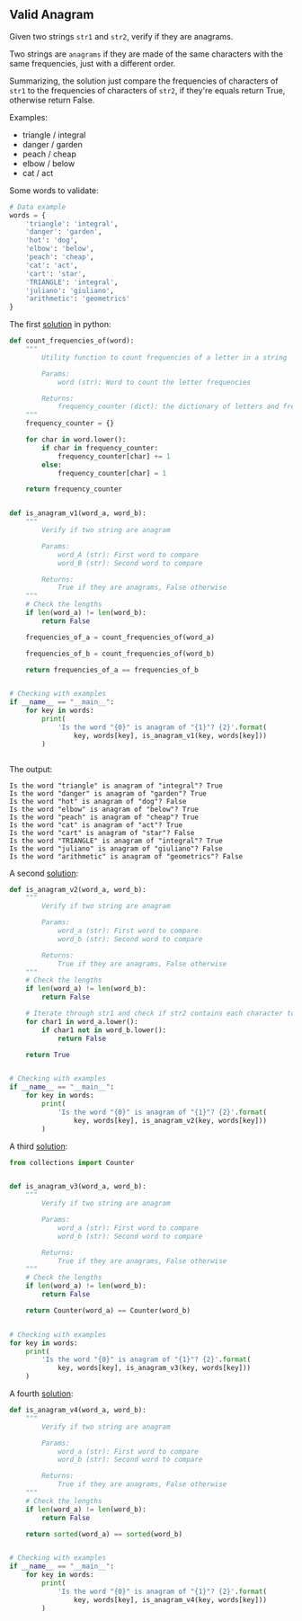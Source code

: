 ## Valid Anagram

Given two strings ``str1`` and ``str2``, verify if they are anagrams.

Two strings are ``anagrams`` if they are made of the same characters with the same frequencies, just with a different order.

Summarizing, the solution just compare the frequencies of characters of ``str1`` to the frequencies of characters of ``str2``, if they're equals return True, otherwise return False.

Examples:

- triangle / integral
- danger / garden
- peach / cheap
- elbow / below
- cat / act

Some words to validate:

```python
# Data example
words = {
    'triangle': 'integral',
    'danger': 'garden',
    'hot': 'dog',
    'elbow': 'below',
    'peach': 'cheap',
    'cat': 'act',
    'cart': 'star',
    'TRIANGLE': 'integral',
    'juliano': 'giuliano',
    'arithmetic': 'geometrics'
}
```

The first [solution](valid_anagram_v1.py) in python:

```python
def count_frequencies_of(word):
    """
        Utility function to count frequencies of a letter in a string

        Params:
            word (str): Word to count the letter frequencies

        Returns:
            frequency_counter (dict): the dictionary of letters and frequencies
    """
    frequency_counter = {}

    for char in word.lower():
        if char in frequency_counter:
            frequency_counter[char] += 1
        else:
            frequency_counter[char] = 1

    return frequency_counter


def is_anagram_v1(word_a, word_b):
    """
        Verify if two string are anagram

        Params:
            word_A (str): First word to compare
            word_B (str): Second word to compare

        Returns:
            True if they are anagrams, False otherwise
    """
    # Check the lengths
    if len(word_a) != len(word_b):
        return False

    frequencies_of_a = count_frequencies_of(word_a)

    frequencies_of_b = count_frequencies_of(word_b)

    return frequencies_of_a == frequencies_of_b


# Checking with examples
if __name__ == "__main__":
    for key in words:
        print(
            'Is the word "{0}" is anagram of "{1}"? {2}'.format(
                key, words[key], is_anagram_v1(key, words[key]))
        )



```

The output:

```
Is the word "triangle" is anagram of "integral"? True
Is the word "danger" is anagram of "garden"? True
Is the word "hot" is anagram of "dog"? False
Is the word "elbow" is anagram of "below"? True
Is the word "peach" is anagram of "cheap"? True
Is the word "cat" is anagram of "act"? True
Is the word "cart" is anagram of "star"? False
Is the word "TRIANGLE" is anagram of "integral"? True
Is the word "juliano" is anagram of "giuliano"? False
Is the word "arithmetic" is anagram of "geometrics"? False
```

A second [solution](valid_anagram_v2.py):

```python
def is_anagram_v2(word_a, word_b):
    """
        Verify if two string are anagram

        Params:
            word_a (str): First word to compare
            word_b (str): Second word to compare

        Returns:
            True if they are anagrams, False otherwise
    """
    # Check the lengths
    if len(word_a) != len(word_b):
        return False

    # Iterate through str1 and check if str2 contains each character too
    for char1 in word_a.lower():
        if char1 not in word_b.lower():
            return False

    return True


# Checking with examples
if __name__ == "__main__":
    for key in words:
        print(
            'Is the word "{0}" is anagram of "{1}"? {2}'.format(
                key, words[key], is_anagram_v2(key, words[key]))
        )
```

A third [solution](valid_anagram_v3.py):

```python
from collections import Counter


def is_anagram_v3(word_a, word_b):
    """
        Verify if two string are anagram

        Params:
            word_a (str): First word to compare
            word_b (str): Second word to compare

        Returns:
            True if they are anagrams, False otherwise
    """
    # Check the lengths
    if len(word_a) != len(word_b):
        return False

    return Counter(word_a) == Counter(word_b)


# Checking with examples
for key in words:
    print(
        'Is the word "{0}" is anagram of "{1}"? {2}'.format(
            key, words[key], is_anagram_v3(key, words[key]))
    )

```

A fourth [solution](valid_anagram_v4.py):

```python
def is_anagram_v4(word_a, word_b):
    """
        Verify if two string are anagram

        Params:
            word_a (str): First word to compare
            word_b (str): Second word to compare

        Returns:
            True if they are anagrams, False otherwise
    """
    # Check the lengths
    if len(word_a) != len(word_b):
        return False

    return sorted(word_a) == sorted(word_b)


# Checking with examples
if __name__ == "__main__":
    for key in words:
        print(
            'Is the word "{0}" is anagram of "{1}"? {2}'.format(
                key, words[key], is_anagram_v4(key, words[key]))
        )
```